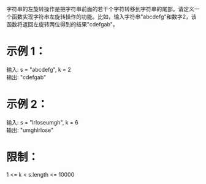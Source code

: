 字符串的左旋转操作是把字符串前面的若干个字符转移到字符串的尾部。请定义一个函数实现字符串左旋转操作的功能。比如，输入字符串"abcdefg"和数字2，该函数将返回左旋转两位得到的结果"cdefgab"。

# 示例 1：

输入: s = "abcdefg", k = 2  
输出: "cdefgab"  
# 示例 2：

输入: s = "lrloseumgh", k = 6  
输出: "umghlrlose"

# 限制：

1 <= k < s.length <= 10000